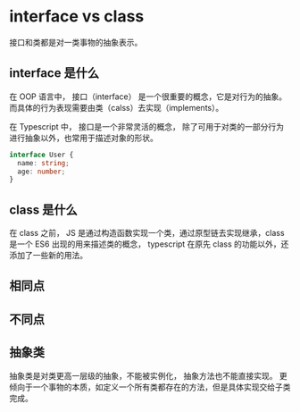# interface vs class

接口和类都是对一类事物的抽象表示。

## interface 是什么

在 OOP 语言中， 接口（interface） 是一个很重要的概念，它是对行为的抽象。 而具体的行为表现需要由类（calss）去实现（implements）。

在 Typescript 中， 接口是一个非常灵活的概念， 除了可用于对类的一部分行为进行抽象以外，也常用于描述对象的形状。

```ts
interface User {
  name: string;
  age: number;
}
```

## class 是什么

在 class 之前， JS 是通过构造函数实现一个类，通过原型链去实现继承，class 是一个 ES6 出现的用来描述类的概念，
typescript 在原先 class 的功能以外，还添加了一些新的用法。

## 相同点

## 不同点

## 抽象类

抽象类是对类更高一层级的抽象，不能被实例化， 抽象方法也不能直接实现。 更倾向于一个事物的本质，如定义一个所有类都存在的方法，但是具体实现交给子类完成。
